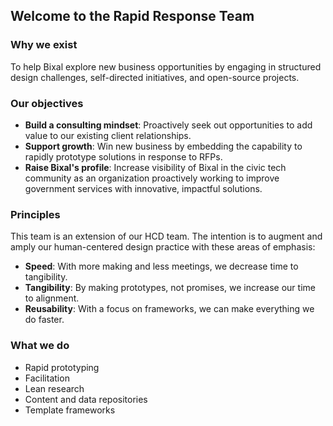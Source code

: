 ## Welcome to the Rapid Response Team

### Why we exist

To help Bixal explore new business opportunities by engaging in structured design challenges, self-directed initiatives, and open-source projects.

### Our objectives

* **Build a consulting mindset**: Proactively seek out opportunities to add value to our existing client relationships.
* **Support growth**: Win new business by embedding the capability to rapidly prototype solutions in response to RFPs.
* **Raise Bixal's profile**: Increase visibility of Bixal in the civic tech community as an organization proactively working to improve government services with innovative, impactful solutions.

### Principles
This team is an extension of our HCD team. The intention is to augment and amply our human-centered design practice with these areas of emphasis:

* **Speed**: With more making and less meetings, we decrease time to tangibility.
* **Tangibility**: By making prototypes, not promises, we increase our time to alignment.
* **Reusability**: With a focus on frameworks, we can make everything we do faster.

### What we do

* Rapid prototyping
* Facilitation
* Lean research
* Content and data repositories
* Template frameworks
